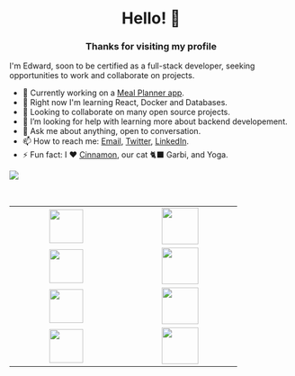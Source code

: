 <h1 align="center"> Hello! 👋 </h1>
<h3 align="center"> Thanks for visiting my profile </h3>

I'm Edward, soon to be certified as a full-stack developer, seeking opportunities to work and collaborate on projects.

- 🔭 Currently working on a [Meal Planner app](https://github.com/edeced/meal-planner).  
- 🌱 Right now I'm learning React, Docker and Databases.  
- 👯 Looking to collaborate on many open source projects.  
- 🤔 I’m looking for help with learning more about backend developement.   
- 💬 Ask me about anything, open to conversation.   
- 📫 How to reach me: [Email](cedanoedward@gmail.com), [Twitter](https://twitter.com/ededced), [LinkedIn](https://www.linkedin.com/in/edward-cedano-592922a7/).  
- ⚡ Fun fact: I ❤️ [Cinnamon](https://github.com/CinnSann), our cat 🐈‍⬛ Garbi, and Yoga.   

![](https://github-readme-stats.vercel.app/api?username=edeced&show_icons=true_color=fff&icon_color=79ff97&text_color=9f9f9f&bg_color=151515)

<br>
<table>
<tbody>
 
<tr> 
<td align="center" width="20%">
<!-- TailwindCSS -->
<img height=60px src="https://tailwindcss.com/_next/static/media/tailwindcss-logotype.128b6e12eb85d013bc9f80a917f57efe.svg"> 
</td>

<td align="center" width="20%">
<!-- Git --> 
<img height=65px src="https://git-scm.com/images/logos/downloads/Git-Logo-2Color.png"> 
</td>
</tr>

<tr>  
<td align="center" width="20%">
<!-- React</center --> 
<img height=60px src="https://www.vectorlogo.zone/logos/reactjs/reactjs-ar21.svg"> 
</td>

<td align="center" width="20%">
<!-- PostgreSQL --> 
<img height=65px src="https://logodix.com/logo/2106607.png"> 
</td>
</tr>

<tr> 
<td align="center" width="20%">
<!-- Nodejs</center --> 
<img height=60px src="https://nodejs.org/static/images/logos/nodejs-new-pantone-black.svg"> 
</td>

<td align="center" width="20%">
<!-- MongoDB --> 
<img height=65px src="https://cdn.worldvectorlogo.com/logos/mongodb.svg"> 
</td>
</tr>

<tr>
<td align="center" width="20%">
<!--Docker</center --> 
<img height=60px src="https://www.docker.com/sites/default/files/d8/styles/role_icon/public/2019-07/vertical-logo-monochromatic.png?itok=erja9lKc"> 
</td>

<td align="center" width="20%">
<!-- Prisma --> 
<img height=65px src="https://cdn.worldvectorlogo.com/logos/prisma-2.svg"> 
</td>
</tr>

</tbody>
</table>
